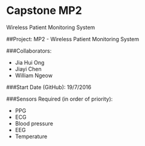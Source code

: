 # Capstone MP2
Wireless Patient Monitoring System

##Project: MP2 - Wireless Patient Monitoring System

###Collaborators: 
- Jia Hui Ong
- Jiayi Chen
- William Ngeow

###Start Date (GitHub): 19/7/2016

###Sensors Required (in order of priority): 
- PPG
- ECG
- Blood pressure
- EEG
- Temperature
